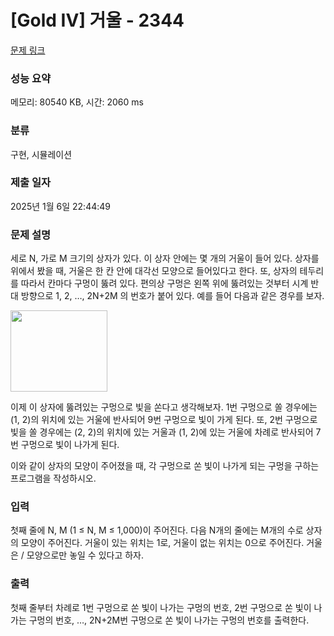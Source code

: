 # [Gold IV] 거울 - 2344 

[문제 링크](https://www.acmicpc.net/problem/2344) 

### 성능 요약

메모리: 80540 KB, 시간: 2060 ms

### 분류

구현, 시뮬레이션

### 제출 일자

2025년 1월 6일 22:44:49

### 문제 설명

<p>세로 N, 가로 M 크기의 상자가 있다. 이 상자 안에는 몇 개의 거울이 들어 있다. 상자를 위에서 봤을 때, 거울은 한 칸 안에 대각선 모양으로 들어있다고 한다. 또, 상자의 테두리를 따라서 칸마다 구멍이 뚫려 있다. 편의상 구멍은 왼쪽 위에 뚫려있는 것부터 시계 반대 방향으로 1, 2, …, 2N+2M 의 번호가 붙어 있다. 예를 들어 다음과 같은 경우를 보자.</p>

<p><img alt="" height="130" src="https://www.acmicpc.net/JudgeOnline/upload/201011/pyo.png" width="155"></p>

<p>이제 이 상자에 뚫려있는 구멍으로 빛을 쏜다고 생각해보자. 1번 구멍으로 쏠 경우에는 (1, 2)의 위치에 있는 거울에 반사되어 9번 구멍으로 빛이 가게 된다. 또, 2번 구멍으로 빛을 쏠 경우에는 (2, 2)의 위치에 있는 거울과 (1, 2)에 있는 거울에 차례로 반사되어 7번 구멍으로 빛이 나가게 된다.</p>

<p>이와 같이 상자의 모양이 주어졌을 때, 각 구멍으로 쏜 빛이 나가게 되는 구멍을 구하는 프로그램을 작성하시오.</p>

### 입력 

 <p>첫째 줄에 N, M (1 ≤ N, M ≤ 1,000)이 주어진다. 다음 N개의 줄에는 M개의 수로 상자의 모양이 주어진다. 거울이 있는 위치는 1로, 거울이 없는 위치는 0으로 주어진다. 거울은 / 모양으로만 놓일 수 있다고 하자.</p>

### 출력 

 <p>첫째 줄부터 차례로 1번 구멍으로 쏜 빛이 나가는 구멍의 번호, 2번 구멍으로 쏜 빛이 나가는 구멍의 번호, …, 2N+2M번 구멍으로 쏜 빛이 나가는 구멍의 번호를 출력한다.</p>

